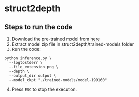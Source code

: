 # struct2depth

## Steps to run the code

1. Download the pre-trained model from [here](https://drive.google.com/file/d/1mjb4ioDRH8ViGbui52stSUDwhkGrDXy8/view)
2. Extract model zip file in struct2depth/trained-models folder
3. Run the code:<br/>
  ```shell
  python inference.py \
    --logtostderr \
    --file_extension png \
    --depth \
    --output_dir output \
    --model_ckpt "./trained-models/model-199160"
  ```
4. Press `ESC` to stop the execution.

